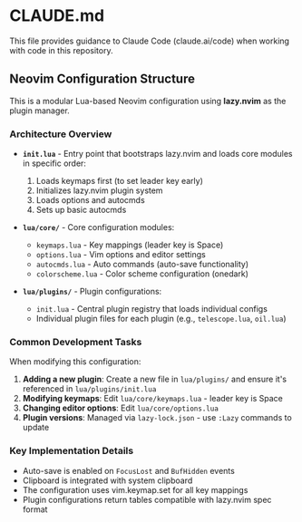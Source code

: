# CLAUDE.md

This file provides guidance to Claude Code (claude.ai/code) when working with code in this repository.

## Neovim Configuration Structure

This is a modular Lua-based Neovim configuration using **lazy.nvim** as the plugin manager.

### Architecture Overview

- **`init.lua`** - Entry point that bootstraps lazy.nvim and loads core modules in specific order:
  1. Loads keymaps first (to set leader key early)
  2. Initializes lazy.nvim plugin system
  3. Loads options and autocmds
  4. Sets up basic autocmds

- **`lua/core/`** - Core configuration modules:
  - `keymaps.lua` - Key mappings (leader key is Space)
  - `options.lua` - Vim options and editor settings
  - `autocmds.lua` - Auto commands (auto-save functionality)
  - `colorscheme.lua` - Color scheme configuration (onedark)

- **`lua/plugins/`** - Plugin configurations:
  - `init.lua` - Central plugin registry that loads individual configs
  - Individual plugin files for each plugin (e.g., `telescope.lua`, `oil.lua`)

### Common Development Tasks

When modifying this configuration:

1. **Adding a new plugin**: Create a new file in `lua/plugins/` and ensure it's referenced in `lua/plugins/init.lua`
2. **Modifying keymaps**: Edit `lua/core/keymaps.lua` - leader key is Space
3. **Changing editor options**: Edit `lua/core/options.lua`
4. **Plugin versions**: Managed via `lazy-lock.json` - use `:Lazy` commands to update

### Key Implementation Details

- Auto-save is enabled on `FocusLost` and `BufHidden` events
- Clipboard is integrated with system clipboard
- The configuration uses vim.keymap.set for all key mappings
- Plugin configurations return tables compatible with lazy.nvim spec format